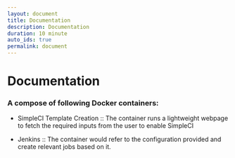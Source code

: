 ```yaml
---
layout: document
title: Documentation
description: Documentation
duration: 10 minute
auto_ids: true
permalink: document
---
```


# Documentation

### A compose of following Docker containers:

* SimpleCI Template Creation
::
   The container runs a lightweight webpage to fetch the required inputs from the user to enable SimpleCI

* Jenkins
::
   The container would refer to the configuration provided and create relevant jobs based on it.


